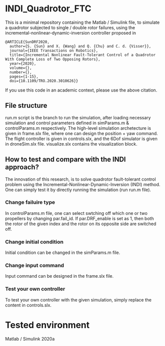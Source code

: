 # INDI_Quadrotor_FTC
This is a minimal repository containing the Matlab / Simulink file, to simulate a quadrotor subjected to single / double rotor failures, using the incremental-nonlinear-dynamic-inversion controller proposed in

```
@ARTICLE{SunDRF2020,
  author={S. {Sun} and X. {Wang} and Q. {Chu} and C. d. {Visser}},
  journal={IEEE Transactions on Robotics}, 
  title={Incremental Nonlinear Fault-Tolerant Control of a Quadrotor With Complete Loss of Two Opposing Rotors}, 
  year={2020},
  volume={},
  number={},
  pages={1-15},
  doi={10.1109/TRO.2020.3010626}}
```
If you use this code in an academic context, please use the above citation.


## File structure
run.m script is the branch to run the simulation, after loading necessary simulation and control parameters defined in simParams.m & controlParams.m respectively. The high-level simulation archetecture is given in frame.slx file, where one can design the position + yaw command. The flight controller is given in controls.slx, and the 6Dof simulator is given in droneSim.slx file. visualize.slx contains the visualization block. 

## How to test and compare with the INDI approach?
The innovation of this research, is to solve quadrotor fault-tolerant control problem using the Incremental-Nonlinear-Dynamic-Inversion (INDI) method. One can simply test it by directly running the simulation (run run.m file). 

### Change failuire type
In controlParams.m file, one can select swtching off which one or two propellers by changing par.fail_id. If par.DRF_enable is set as 1, then both the rotor of the given index and the rotor on its opposite side are switched off. 

### Change initial condition
Initial condition can be changed in the simParams.m file.

### Change input command
Input command can be designed in the frame.slx file.

### Test your own controller
To test your own controller with the given simulation, simply replace the content in controls.slx.

# Tested environment
Matlab / Simulink 2020a
